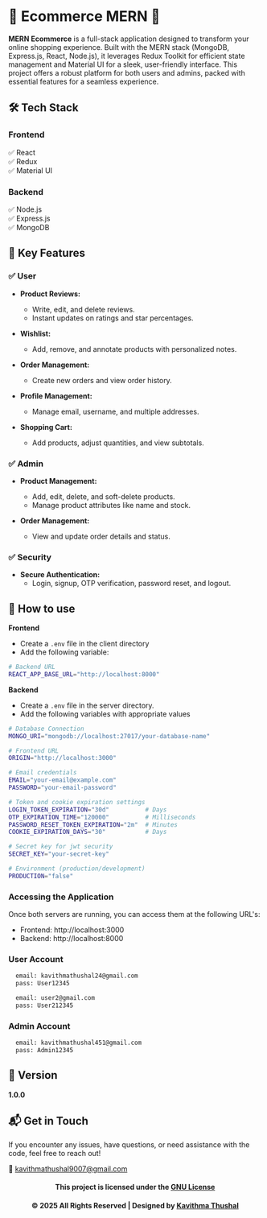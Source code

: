 # 🌟 Ecommerce MERN 🌟

**MERN Ecommerce** is a full-stack application designed to transform your online shopping experience. Built with the
MERN stack (MongoDB, Express.js, React, Node.js), it leverages Redux Toolkit for efficient state management and Material
UI for a sleek, user-friendly interface. This project offers a robust platform for both users and admins, packed with
essential features for a seamless experience.

## 🛠️ Tech Stack

### Frontend

✅ React<br/>
✅ Redux<br/>
✅ Material UI<br/>

### Backend

✅ Node.js<br/>
✅ Express.js<br/>
✅ MongoDB<br/>

## 🚀 Key Features

### ✅ User

- **Product Reviews:**
    - Write, edit, and delete reviews.
    - Instant updates on ratings and star percentages.

- **Wishlist:**
    - Add, remove, and annotate products with personalized notes.

- **Order Management:**
    - Create new orders and view order history.

- **Profile Management:**
    - Manage email, username, and multiple addresses.

- **Shopping Cart:**
    - Add products, adjust quantities, and view subtotals.

### ✅ Admin

- **Product Management:**
    - Add, edit, delete, and soft-delete products.
    - Manage product attributes like name and stock.

- **Order Management:**
    - View and update order details and status.

### ✅ Security

- **Secure Authentication:**
    - Login, signup, OTP verification, password reset, and logout.

## 📧 How to use

**Frontend**

- Create a `.env` file in the client directory
- Add the following variable:

```bash
# Backend URL
REACT_APP_BASE_URL="http://localhost:8000" 
```

**Backend**

- Create a `.env` file in the server directory.
- Add the following variables with appropriate values

```bash
# Database Connection
MONGO_URI="mongodb://localhost:27017/your-database-name"

# Frontend URL
ORIGIN="http://localhost:3000"

# Email credentials
EMAIL="your-email@example.com"
PASSWORD="your-email-password"

# Token and cookie expiration settings
LOGIN_TOKEN_EXPIRATION="30d"          # Days
OTP_EXPIRATION_TIME="120000"          # Milliseconds
PASSWORD_RESET_TOKEN_EXPIRATION="2m"  # Minutes
COOKIE_EXPIRATION_DAYS="30"           # Days

# Secret key for jwt security
SECRET_KEY="your-secret-key"

# Environment (production/development)
PRODUCTION="false"
```

### Accessing the Application

Once both servers are running, you can access them at the following URL's:

- Frontend: http://localhost:3000
- Backend: http://localhost:8000

### User Account

```bash
  email: kavithmathushal24@gmail.com
  pass: User12345
```

```bash
  email: user2@gmail.com
  pass: User212345
```

### Admin Account

```bash
  email: kavithmathushal451@gmail.com
  pass: Admin12345
```

## 📝 Version

**1.0.0**

## 📬 Get in Touch

If you encounter any issues, have questions, or need assistance with the code, feel free to reach out!

📧 [kavithmathushal9007@gmail.com](mailto:kavithmathushal9007@gmail.com)

<div align="center">

#### This project is licensed under the [GNU License](LICENSE)

#### © 2025 All Rights Reserved | Designed by [Kavithma Thushal](https://github.com/Kavithma-Thushal)

</div>